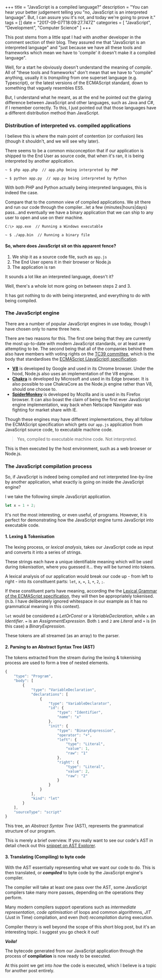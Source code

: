 +++
title = "JavaScript is a compiled language?"
description = "You can hear your better judgement telling you \"no, JavaScript is an interpreted language\". But, I can assure you it's not, and today we're going to prove it."
tags = []
date = "2017-09-07T18:09:27.747Z"
categories = [
    "JavaScript",
    "Development",
    "Computer Science"
]
+++

This post stems from a little spat I had with another developer in the comment section of their blog. They assured me that "JavaScript is an interpreted language" and "just because we have all these tools and frameworks which mean we have to 'compile' it doesn't make it a compiled language".

Well, for a start he obviously doesn't understand the meaning of _compile_. All of "these tools and frameworks" don't mean that we have to "compile" anything, usually it is _transpiling_ from one superset language (e.g. Typescript), or the latest versions of the ECMAScript standard, down to something that vaguely resembles ES5.

But, I understand what he meant, as at the end he pointed out the glaring difference between JavaScript and other languages, such as Java and C#, if I remember correctly. To this, I just pointed out that those languages have a different distribution method than JavaScript.

### Distribution of interpreted vs. compiled applications

I believe this is where the main point of contention (or confusion) lies (though it shouldn't, and we will see why later).

There seems to be a common misconception that if our application is shipped to the End User as source code, that when it's ran, it is being interpreted by another application.

```
~ $ php app.php  // app.php being interpreted by PHP

~ $ python app.py  // app.py being interpreted by Python
```

With both PHP and Python actually being interpreted languages, this is indeed the case.

Compare that to the common view of compiled applications. We sit there and run our code through the compiler...let a few {minutes|hours|days} pass...and eventually we have a binary application that we can ship to any user to open and use on their machine.

```
C:\> app.exe  // Running a Windows executable

~ $ ./app.bin  // Running a binary file
```

#### So, where does JavaScript sit on this apparent fence?

 1. We ship it as a source code file, such as `app.js`
 1. The End User opens it in their browser or Node.js
 1. The application is ran

It sounds a lot like an interpreted language, doesn't it?

Well, there's a whole lot more going on between steps 2 and 3.

It has got nothing to do with being interpreted, and everything to do with being compiled.

### The JavaScript engine

There are a number of popular JavaScript engines in use today, though I have chosen only to name three here.

There are two reasons for this. The first one being that they are currently the most up-to-date with modern JavaScript standards, or at least are attempting to be. The second being that all of the companies behind them also have members with voting rights on the [TC39 committee](http://www.ecma-international.org/memento/TC39.htm), which is the body that standardises the [ECMAScript (JavaScript) specification](https://tc39.github.io/ecma262/).

 - **[V8](https://developers.google.com/v8/)** is developed by Google and used in its Chrome browser. Under the hood, Node.js also uses an implementation of the V8 engine.
 - **[Chakra](https://github.com/Microsoft/ChakraCore)** is developed by Microsoft and used in its Edge browser. It is also possible to use ChakraCore as the Node.js engine rather than V8, should one choose to.
 - **[SpiderMonkey](https://developer.mozilla.org/en-US/docs/Mozilla/Projects/SpiderMonkey)** is developed by Mozilla and is used in its Firefox browser. It can also boast the claim of being the first ever JavaScript engine implementation, way back when Netscape Navigator was fighting for market share with IE.

Though these engines may have different implementations, they all follow the ECMAScript specification which gets our `app.js` application from JavaScript source code, to executable machine code.

 > Yes, compiled to executable machine code. Not interpreted.

This is then executed by the host environment, such as a web browser or Node.js.


### The JavaScript compilation process

So, if JavaScript is indeed being compiled and not interpreted line-by-line by another application, what exactly is going on inside the JavaScript engine?

I we take the following simple JavaScript application.

```javascript
let x = 1 + 2;
```

It's not the most interesting, or even useful, of programs. However, it is perfect for demonstrating how the JavaScript engine turns JavaScript into executable code.

#### 1. Lexing & Tokenisation

The lexing process, or _lexical analysis_, takes our JavaScript code as input and converts it into a series of strings.

These strings each have a unique identifiable meaning which will be used during _tokenisation_, where you guessed it... they will be turned into tokens.

A lexical analysis of our application would break our code up - from left to right - into its constituent parts: `let`, `x`, `=`, `1`, `+`, `2`, `;`.

If these constituent parts have meaning, according the the [Lexical Grammar of the ECMAScript specification](https://tc39.github.io/ecma262/#sec-ecmascript-language-lexical-grammar), they will then be appropriately tokenised. (n.b. I have deliberately ignored whitespace in our example as it has no grammatical meaning in this context).

`let` would be considered a _LetOrConst_ or a _VariableDeclaration_, while `x` an _Identifier_. `=` is an _AssignmentExpression_. Both `1` and `2` are _Literal_ and `+` is (in this case) a _BinaryExpression_.

These tokens are all streamed (as an array) to the parser.

#### 2. Parsing to an Abstract Syntax Tree (AST)

The tokens extracted from the stream during the lexing & tokenising process are used to form a tree of nested elements.

```javascript
{
    "type": "Program",
    "body": [
        {
            "type": "VariableDeclaration",
            "declarations": [
                {
                    "type": "VariableDeclarator",
                    "id": {
                        "type": "Identifier",
                        "name": "x"
                    },
                    "init": {
                        "type": "BinaryExpression",
                        "operator": "+",
                        "left": {
                            "type": "Literal",
                            "value": 1,
                            "raw": "1"
                        },
                        "right": {
                            "type": "Literal",
                            "value": 2,
                            "raw": "2"
                        }
                    }
                }
            ],
            "kind": "let"
        }
    ],
    "sourceType": "script"
}
```

This tree, an _Abstract Syntax Tree_ (AST), represents the grammatical structure of our program.

This is merely a brief overview. If you really want to see our code's AST in detail check out this [snippet on AST Explorer](https://astexplorer.net/#/gist/1dd8beabec48f8b100abbc6b954f74b2/e0781e9578608ca4259c464c869dcbd56cd21002).

#### 3. Translating (Compiling) to byte code

With the AST essentially representing what we want our code to do. This is then translated, or _**compiled**_ to byte code by the JavaScript engine's compiler.

The compiler will take at least one pass over the AST, some JavaScript compilers take many more passes, depending on the operations they perform.

Many modern compilers support operations such as _intermediate representation_, _code optimisation_ of loops and common algorithmns, _JIT_ (Just in Time) compilation, and even (hot) _recompilation_ during execution.

Compiler theory is well beyond the scope of this short blog post, but it's an interesting topic. I suggest you go check it out!

**_Voila!_**

The bytecode generated from our JavaScript application through the process of **compilation** is now ready to be executed.

At this point we get into _how_ the code is executed, which I believe is a topic for another post entirely.

